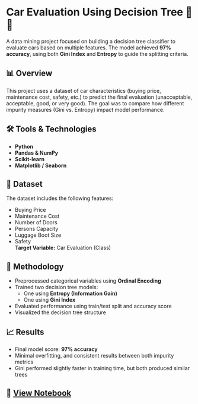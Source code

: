 # Car Evaluation Using Decision Tree 🚗🌳

A data mining project focused on building a decision tree classifier to evaluate cars based on multiple features. The model achieved **97% accuracy**, using both **Gini Index** and **Entropy** to guide the splitting criteria.

## 📊 Overview

This project uses a dataset of car characteristics (buying price, maintenance cost, safety, etc.) to predict the final evaluation (unacceptable, acceptable, good, or very good). The goal was to compare how different impurity measures (Gini vs. Entropy) impact model performance.

## 🛠️ Tools & Technologies
- **Python**
- **Pandas & NumPy**
- **Scikit-learn**
- **Matplotlib / Seaborn**

## 📁 Dataset
The dataset includes the following features:
- Buying Price
- Maintenance Cost
- Number of Doors
- Persons Capacity
- Luggage Boot Size
- Safety  
**Target Variable:** Car Evaluation (Class)

## 🧠 Methodology
- Preprocessed categorical variables using **Ordinal Encoding**
- Trained two decision tree models:
  - One using **Entropy (Information Gain)**
  - One using **Gini Index**
- Evaluated performance using train/test split and accuracy score
- Visualized the decision tree structure

## 📈 Results
- Final model score: **97% accuracy**
- Minimal overfitting, and consistent results between both impurity metrics
- Gini performed slightly faster in training time, but both produced similar trees

## 📓 [View Notebook](./decision-tree-car-analysis.ipynb)
